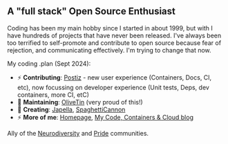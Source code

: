 ## A "full stack" Open Source Enthusiast

Coding has been my main hobby since I started in about 1999, but with I have hundreds of projects that have never been released. I've always been too terrified to self-promote and contribute to open source because fear of rejection, and communicating effectively. I'm trying to change that now. 

My coding .plan (Sept 2024):

- ⚡ **Contributing**: [Postiz](https://github.com/gitroomhq/postiz-app) - new user experience (Containers, Docs, CI, etc), now focussing on developer experience (Unit tests, Deps, dev containers, more CI, etC)
- 🔭 **Maintaining**: [OliveTin](https://github.com/OliveTin/OliveTin) (very proud of this!)
- 🌱 **Creating**: [Japella](https://github.com/jamesread/japella), [SpaghettiCannon](https://github.com/jamesread/SpaghettiCannon) 
- ⚡ **More of me**: [Homepage](https://jread.com), [My Code, Containers & Cloud blog](https://blog.jread.com)

Ally of the [Neurodiversity](https://en.wikipedia.org/wiki/Neurodiversity) and [Pride](https://en.wikipedia.org/wiki/LGBT) communities.
